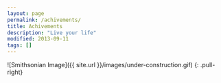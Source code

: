 ```yaml
---
layout: page
permalink: /achivements/
title: Achivements
description: "Live your life"
modified: 2013-09-11
tags: []
---
```


![Smithsonian Image]({{ site.url }}/images/under-construction.gif)
{: .pull-right}

